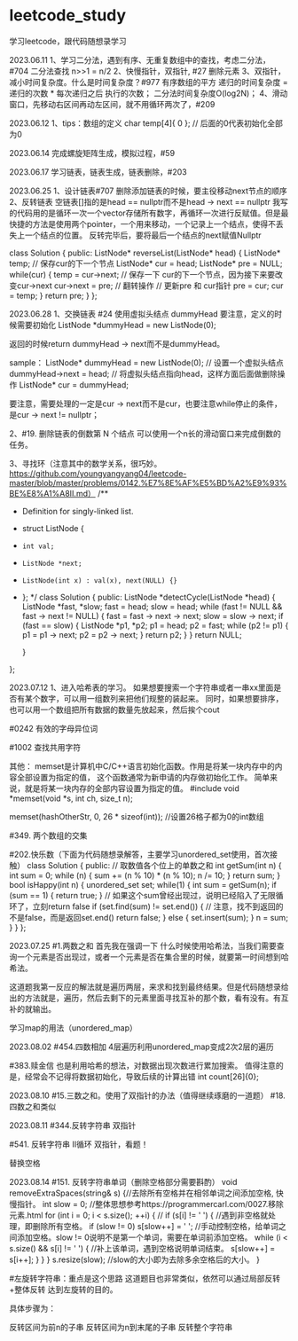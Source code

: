 # leetcode_study
学习leetcode，跟代码随想录学习

2023.06.11
1、学习二分法，遇到有序、无重复数组中的查找，考虑二分法，#704 二分法查找
  n>>1 = n/2
2、快慢指针，双指针, #27 删除元素
3、双指针，减小时间复杂度。什么是时间复杂度？#977 有序数组的平方
  递归的时间复杂度 = 递归的次数 * 每次递归之后 执行的次数；
  二分法时间复杂度O(log2N)；
4、滑动窗口，先移动右区间再动左区间，就不用循环两次了，#209

2023.06.12
1、tips：数组的定义 char temp[4]{ 0 }; // 后面的0代表初始化全部为0

2023.06.14
完成螺旋矩阵生成，模拟过程，#59

2023.06.17
学习链表，链表生成，链表删除，#203

2023.06.25
1、设计链表#707
删除添加链表的时候，要主役移动next节点的顺序
2、反转链表
空链表[]指的是head == nullptr而不是head -> next == nullptr
我写的代码用的是循环一次一个vector存储所有数字，再循环一次进行反赋值。但是最快捷的方法是使用两个pointer，一个用来移动，一个记录上一个结点，使得不丢失上一个结点的位置。
反转完毕后，要将最后一个结点的next赋值Nullptr

class Solution {
public:
    ListNode* reverseList(ListNode* head) {
        ListNode* temp; // 保存cur的下一个节点
        ListNode* cur = head;
        ListNode* pre = NULL;
        while(cur) {
            temp = cur->next;  // 保存一下 cur的下一个节点，因为接下来要改变cur->next
            cur->next = pre; // 翻转操作
            // 更新pre 和 cur指针
            pre = cur;
            cur = temp;
        }
        return pre;
    }
};

2023.06.28
1、交换链表 #24
使用虚拟头结点 dummyHead
要注意，定义的时候需要初始化
ListNode *dummyHead = new ListNode(0);

返回的时候return dummyHead -> next而不是dummyHead。

sample：
ListNode* dummyHead = new ListNode(0); // 设置一个虚拟头结点
dummyHead->next = head; // 将虚拟头结点指向head，这样方面后面做删除操作
ListNode* cur = dummyHead;

要注意，需要处理的一定是cur -> next而不是cur，也要注意while停止的条件，是cur -> next != nullptr；

2、#19. 删除链表的倒数第 N 个结点
可以使用一个n长的滑动窗口来完成倒数的任务。

3、寻找环（注意其中的数学关系，很巧妙。https://github.com/youngyangyang04/leetcode-master/blob/master/problems/0142.%E7%8E%AF%E5%BD%A2%E9%93%BE%E8%A1%A8II.md）
/**
 * Definition for singly-linked list.
 * struct ListNode {
 *     int val;
 *     ListNode *next;
 *     ListNode(int x) : val(x), next(NULL) {}
 * };
 */
class Solution {
public:
    ListNode *detectCycle(ListNode *head) {
        ListNode *fast, *slow;
        fast = head;
        slow = head;
        while (fast != NULL && fast -> next != NULL) {
            fast = fast -> next -> next;
            slow = slow -> next;
            if (fast == slow) {
                ListNode *p1, *p2;
                p1 = head;
                p2 = fast;
                while (p2 != p1) {
                    p1 = p1 -> next;
                    p2 = p2 -> next;
                }
                return p2;
            }
        }
        return NULL;
        
    }

};

2023.07.12
1、进入哈希表的学习。
如果想要搜索一个字符串或者一串xx里面是否有某个数字，可以用一组数列来把他们规整的装起来。
同时，如果想要排序，也可以用一个数组把所有数据的数量先放起来，然后挨个cout

#0242 有效的字母异位词

#1002 查找共用字符

其他：
memset是计算机中C/C++语言初始化函数。作用是将某一块内存中的内容全部设置为指定的值， 这个函数通常为新申请的内存做初始化工作。
简单来说，就是将某一块内存的全部内容设置为指定的值。
#include<cstring>
void *memset(void *s, int ch, size_t n);

memset(hashOtherStr, 0, 26 * sizeof(int)); //设置26格子都为0的int数组

#349. 两个数组的交集

#202.快乐数（下面为代码随想录解答，主要学习unordered_set使用，首次接触）
class Solution {
public:
    // 取数值各个位上的单数之和
    int getSum(int n) {
        int sum = 0;
        while (n) {
            sum += (n % 10) * (n % 10);
            n /= 10;
        }
        return sum;
    }
    bool isHappy(int n) {
        unordered_set<int> set;
        while(1) {
            int sum = getSum(n);
            if (sum == 1) {
                return true;
            }
            // 如果这个sum曾经出现过，说明已经陷入了无限循环了，立刻return false
            if (set.find(sum) != set.end()) { // 注意，找不到返回的不是false，而是返回set.end()
                return false;
            } else {
                set.insert(sum);
            }
            n = sum;
        }
    }
};

2023.07.25
#1.两数之和
首先我在强调一下 什么时候使用哈希法，当我们需要查询一个元素是否出现过，或者一个元素是否在集合里的时候，就要第一时间想到哈希法。

这道题我第一反应的解法就是遍历两层，来求和找到最终结果。但是代码随想录给出的方法就是，遍历，然后去剩下的元素里面寻找互补的那个数，看有没有。有互补的就输出。

学习map的用法（unordered_map）

2023.08.02
#454.四数相加
4层遍历利用unordered_map变成2次2层的遍历

#383.赎金信
也是利用哈希的想法，对数据出现次数进行累加搜索。
值得注意的是，经常会不记得将数据初始化，导致后续的计算出错
int count[26]{0}; 


2023.08.10
#15.三数之和。使用了双指针的办法（值得继续琢磨的一道题）
#18.四数之和类似

2023.08.11
#344.反转字符串 双指针

#541. 反转字符串 II循环 双指针，看题！

替换空格

2023.08.14
#151. 反转字符串单词（删除空格部分需要斟酌）
 void removeExtraSpaces(string& s) {//去除所有空格并在相邻单词之间添加空格, 快慢指针。
        int slow = 0;   //整体思想参考https://programmercarl.com/0027.移除元素.html
        for (int i = 0; i < s.size(); ++i) { //
            if (s[i] != ' ') { //遇到非空格就处理，即删除所有空格。
                if (slow != 0) s[slow++] = ' '; //手动控制空格，给单词之间添加空格。slow != 0说明不是第一个单词，需要在单词前添加空格。
                while (i < s.size() && s[i] != ' ') { //补上该单词，遇到空格说明单词结束。
                    s[slow++] = s[i++];
                }
            }
        }
        s.resize(slow); //slow的大小即为去除多余空格后的大小。
    }

#左旋转字符串：重点是这个思路
这道题目也非常类似，依然可以通过局部反转+整体反转 达到左旋转的目的。

具体步骤为：

反转区间为前n的子串
反转区间为n到末尾的子串
反转整个字符串
